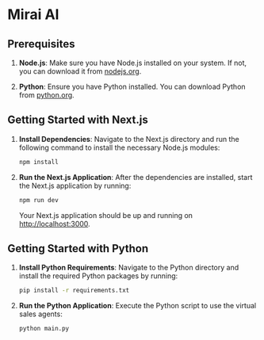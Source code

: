 # Mirai AI

## Prerequisites

1. **Node.js**: Make sure you have Node.js installed on your system. If not, you can download it from [nodejs.org](https://nodejs.org/).

2. **Python**: Ensure you have Python installed. You can download Python from [python.org](https://www.python.org/).

## Getting Started with Next.js

1. **Install Dependencies**: Navigate to the Next.js directory and run the following command to install the necessary Node.js modules:

   ```bash
   npm install
   ```

2. **Run the Next.js Application**: After the dependencies are installed, start the Next.js application by running:

   ```bash
   npm run dev
   ```

   Your Next.js application should be up and running on [http://localhost:3000](http://localhost:3000).

## Getting Started with Python

1. **Install Python Requirements**: Navigate to the Python directory and install the required Python packages by running:

   ```bash
   pip install -r requirements.txt
   ```

2. **Run the Python Application**: Execute the Python script to use the virtual sales agents:

   ```bash
   python main.py
   ```
